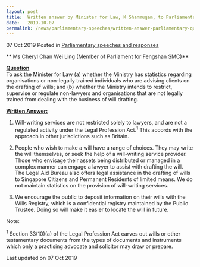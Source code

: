 ```yaml
---
layout: post
title:  Written answer by Minister for Law, K Shanmugam, to Parliamentary Question on the drafting of wills
date:   2019-10-07
permalink: /news/parliamentary-speeches/written-answer-parliamentary-question-on-the-drafting-of-wills
---
```


07 Oct 2019 Posted in [Parliamentary speeches and responses](/news/parliamentary-speeches)

** Ms Cheryl Chan Wei Ling (Member of Parliament for Fengshan SMC)** 
 
**<u>Question</u>**  
To ask the Minister for Law (a) whether the Ministry has statistics regarding organisations or non-legally trained individuals who are advising clients on the drafting of wills; and (b) whether the Ministry intends to restrict, supervise or regulate non-lawyers and organisations that are not legally trained from dealing with the business of will drafting.
 
**<u>Written Answer:</u>**  
1. Will-writing services are not restricted solely to lawyers, and are not a regulated activity under the Legal Profession Act.<sup>1</sup> This accords with the approach in other jurisdictions such as Britain.
 
2. People who wish to make a will have a range of choices. They may write the will themselves, or seek the help of a will-writing service provider. Those who envisage their assets being distributed or managed in a complex manner can engage a lawyer to assist with drafting the will. The Legal Aid Bureau also offers legal assistance in the drafting of wills to Singapore Citizens and Permanent Residents of limited means. We do not maintain statistics on the provision of will-writing services.
 
3. We encourage the public to deposit information on their wills with the Wills Registry, which is a confidential registry maintained by the Public Trustee. Doing so will make it easier to locate the will in future.   

Note:

<sup>1</sup> Section 33(10)(a) of the Legal Profession Act carves out wills or other testamentary documents from the types of documents and instruments which only a practising advocate and solicitor may draw or prepare.

<p class="right-side-updated">Last updated on 07 Oct 2019</p> 

